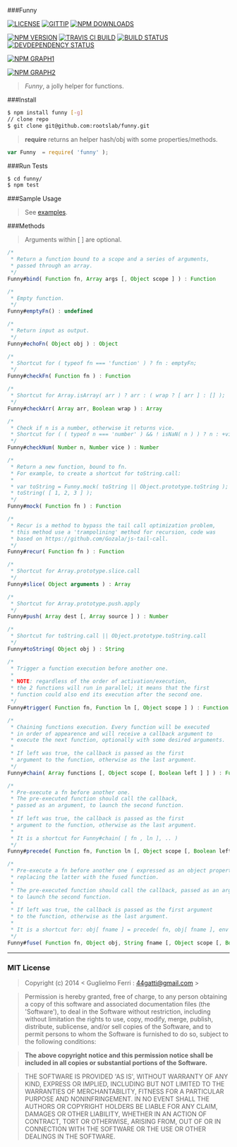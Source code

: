 ###Funny

[![LICENSE](http://img.shields.io/badge/license-MIT-blue.svg)](https://github.com/rootslab/funny#mit-license)
[![GITTIP](http://img.shields.io/gittip/rootslab.svg)](https://www.gittip.com/rootslab/)
[![NPM DOWNLOADS](http://img.shields.io/npm/dm/funny.svg)](http://npm-stat.com/charts.html?package=funny)

[![NPM VERSION](http://img.shields.io/npm/v/funny.svg)](https://www.npmjs.org/package/funny)
[![TRAVIS CI BUILD](http://img.shields.io/travis/rootslab/funny.svg)](http://travis-ci.org/rootslab/funny)
[![BUILD STATUS](http://img.shields.io/david/rootslab/funny.svg)](https://david-dm.org/rootslab/funny)
[![DEVDEPENDENCY STATUS](http://img.shields.io/david/dev/rootslab/funny.svg)](https://david-dm.org/rootslab/funny#info=devDependencies)

[![NPM GRAPH1](https://nodei.co/npm-dl/funny.png)](https://nodei.co/npm/funny/)

[![NPM GRAPH2](https://nodei.co/npm/funny.png?downloads=true&stars=true)](https://nodei.co/npm/funny/)

> _Funny_, a jolly helper for functions.

###Install

```bash
$ npm install funny [-g]
// clone repo
$ git clone git@github.com:rootslab/funny.git
```

> __require__ returns an helper hash/obj with some properties/methods.

```javascript
var Funny  = require( 'funny' );
```

###Run Tests

```bash
$ cd funny/
$ npm test
```

###Sample Usage

> See [examples](example/).


###Methods

> Arguments within [ ] are optional.

```javascript
/*
 * Return a function bound to a scope and a series of arguments,
 * passed through an array.
 */
Funny#bind( Function fn, Array args [, Object scope ] ) : Function

/*
 * Empty function.
 */
Funny#emptyFn() : undefined

/*
 * Return input as output.
 */
Funny#echoFn( Object obj ) : Object

/*
 * Shortcut for ( typeof fn === 'function' ) ? fn : emptyFn;
 */
Funny#checkFn( Function fn ) : Function

/*
 * Shortcut for Array.isArray( arr ) ? arr : ( wrap ? [ arr ] : [] );
 */
Funny#checkArr( Array arr, Boolean wrap ) : Array

/*
 * Check if n is a number, otherwise it returns vice.
 * Shortcut for ( ( typeof n === 'number' ) && ! isNaN( n ) ) ? n : +vice;
 */
Funny#checkNum( Number n, Number vice ) : Number

/*
 * Return a new function, bound to fn.
 * For example, to create a shortcut for toString.call:
 *
 * var toString = Funny.mock( toString || Object.prototype.toString );
 * toString( [ 1, 2, 3 ] );
 */
Funny#mock( Function fn ) : Function

/* 
 * Recur is a method to bypass the tail call optimization problem,
 * this method use a 'trampolining' method for recursion, code was
 * based on https://github.com/Gozala/js-tail-call.
 */
Funny#recur( Function fn ) : Function

/*
 * Shortcut for Array.prototype.slice.call
 */
Funny#slice( Object arguments ) : Array

/*
 * Shortcut for Array.prototype.push.apply
 */
Funny#push( Array dest [, Array source ] ) : Number

/*
 * Shortcut for toString.call || Object.prototype.toString.call
 */
Funny#toString( Object obj ) : String

/*
 * Trigger a function execution before another one.
 *
 * NOTE: regardless of the order of activation/execution,
 * the 2 functions will run in parallel; it means that the first
 * function could also end its execution after the second one.
 */
Funny#trigger( Function fn, Function ln [, Object scope ] ) : Function

/*
 * Chaining functions execution. Every function will be executed
 * in order of appearence and will receive a callback argument to
 * execute the next function, optionally with some desired arguments. 
 *
 * If left was true, the callback is passed as the first
 * argument to the function, otherwise as the last argument.
 */
Funny#chain( Array functions [, Object scope [, Boolean left ] ] ) : Function

/*
 * Pre-execute a fn before another one.
 * The pre-executed function should call the callback,
 * passed as an argument, to launch the second function.
 *
 * If left was true, the callback is passed as the first
 * argument to the function, otherwise as the last argument.
 *
 * It is a shortcut for Funny#chain( [ fn , ln ], .. )
 */
Funny#precede( Function fn, Function ln [, Object scope [, Boolean left ] ] ) : Function

/*
 * Pre-execute a fn before another one ( expressed as an object property ),
 * replacing the latter with the fused function.
 *
 * The pre-executed function should call the callback, passed as an argument,
 * to launch the second function.
 *
 * If left was true, the callback is passed as the first argument
 * to the function, otherwise as the last argument.
 *
 * It is a shortcut for: obj[ fname ] = precede( fn, obj[ fname ], env );
 */
Funny#fuse( Function fn, Object obj, String fname [, Object scope [, Boolean left ] ] ) : Function

```

------------------------------------------------------------------------


### MIT License

> Copyright (c) 2014 &lt; Guglielmo Ferri : 44gatti@gmail.com &gt;

> Permission is hereby granted, free of charge, to any person obtaining
> a copy of this software and associated documentation files (the
> 'Software'), to deal in the Software without restriction, including
> without limitation the rights to use, copy, modify, merge, publish,
> distribute, sublicense, and/or sell copies of the Software, and to
> permit persons to whom the Software is furnished to do so, subject to
> the following conditions:

> __The above copyright notice and this permission notice shall be
> included in all copies or substantial portions of the Software.__

> THE SOFTWARE IS PROVIDED 'AS IS', WITHOUT WARRANTY OF ANY KIND,
> EXPRESS OR IMPLIED, INCLUDING BUT NOT LIMITED TO THE WARRANTIES OF
> MERCHANTABILITY, FITNESS FOR A PARTICULAR PURPOSE AND NONINFRINGEMENT.
> IN NO EVENT SHALL THE AUTHORS OR COPYRIGHT HOLDERS BE LIABLE FOR ANY
> CLAIM, DAMAGES OR OTHER LIABILITY, WHETHER IN AN ACTION OF CONTRACT,
> TORT OR OTHERWISE, ARISING FROM, OUT OF OR IN CONNECTION WITH THE
> SOFTWARE OR THE USE OR OTHER DEALINGS IN THE SOFTWARE.